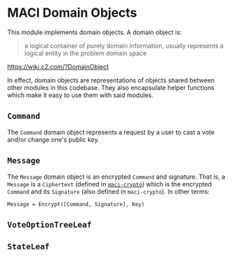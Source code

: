 # MACI Domain Objects

This module implements domain objects. A domain object is:

> a logical container of purely domain information, usually represents a
> logical entity in the problem domain space

https://wiki.c2.com/?DomainObject

In effect, domain objects are representations of objects shared between other
modules in this codebase. They also encapsulate helper functions which make it
easy to use them with said modules.

## `Command`

The `Command` domain object represents a request by a user to cast a vote
and/or change one's public key.

## `Message`

The `Message` domain object is an encrypted `Command` and signature. That is, a
`Message` is a `Ciphertext` (defined in [`maci-crypto`](../crypto/README.md))
which is the encrypted `Command` and its `Signature` (also defined in
`maci-crypto`). In other terms:

```
Message = Encrypt([Command, Signature], Key)
```

## `VoteOptionTreeLeaf`

## `StateLeaf`

